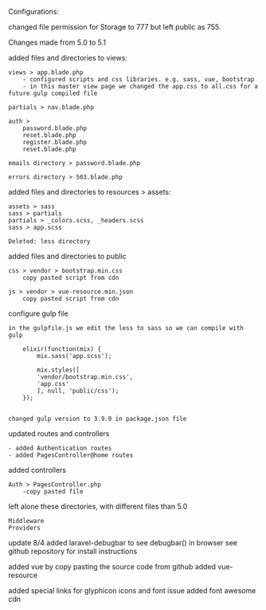Configurations:

changed file permission for Storage to 777 but left public as 755.

Changes made from 5.0 to 5.1

added files and directories to views:

	views > app.blade.php
		- configured scripts and css libraries. e.g. sass, vue, bootstrap
		- in this master view page we changed the app.css to all.css for a future gulp compiled file
		
	partials > nav.blade.php
		
	auth >
		password.blade.php
		reset.blade.php
		register.blade.php
		reset.blade.php
	
	emails directory > password.blade.php
	
	errors directory > 503.blade.php



added files and directories to resources > assets:

	assets > sass
	sass > partials
	partials > _colors.scss, _headers.scss
	sass > app.scss
	
	Deleted: less directory
	

added files and directories to public

	css > vendor > bootstrap.min.css 
		copy pasted script from cdn
		
	js > vendor > vue-resource.min.json
		copy pasted script from cdn
		
	
configure gulp file 

	in the gulpfile.js we edit the less to sass so we can compile with gulp
	
		elixir(function(mix) {
			mix.sass('app.scss');

			mix.styles([
			'vendor/bootstrap.min.css',
			'app.css'
			], null, 'public/css');
		});


	changed gulp version to 3.9.0 in package.json file
	
	
updated routes and controllers

	- added Authentication routes
	- added PagesController@home routes
	
	
added controllers

	Auth > PagesController.php
		-copy pasted file
		

left alone these directories, with different files than 5.0

	Middleware
	Providers


update 8/4
added laravel-debugbar to see debugbar() in browser
	see github repository for install instructions

added vue by copy pasting the source code from github
added vue-resource

added special links for glyphicon icons and font issue
added font awesome cdn

	
	

	
	